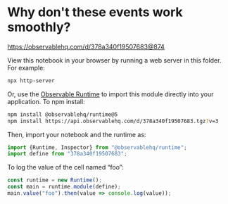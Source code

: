 # Why don't these events work smoothly?

https://observablehq.com/d/378a340f19507683@874

View this notebook in your browser by running a web server in this folder. For
example:

~~~sh
npx http-server
~~~

Or, use the [Observable Runtime](https://github.com/observablehq/runtime) to
import this module directly into your application. To npm install:

~~~sh
npm install @observablehq/runtime@5
npm install https://api.observablehq.com/d/378a340f19507683.tgz?v=3
~~~

Then, import your notebook and the runtime as:

~~~js
import {Runtime, Inspector} from "@observablehq/runtime";
import define from "378a340f19507683";
~~~

To log the value of the cell named “foo”:

~~~js
const runtime = new Runtime();
const main = runtime.module(define);
main.value("foo").then(value => console.log(value));
~~~
